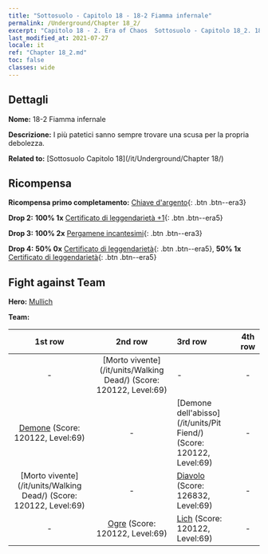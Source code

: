 ```yaml
---
title: "Sottosuolo - Capitolo 18 - 18-2 Fiamma infernale"
permalink: /Underground/Chapter 18_2/
excerpt: "Capitolo 18 - 2. Era of Chaos  Sottosuolo - Capitolo 18_2. 18-2 Fiamma infernale"
last_modified_at: 2021-07-27
locale: it
ref: "Chapter 18_2.md"
toc: false
classes: wide
---
```


## Dettagli

 **Nome:** 18-2 Fiamma infernale

 **Descrizione:** I più patetici sanno sempre trovare una scusa per la propria debolezza.

 **Related to:** [Sottosuolo Capitolo 18](/it/Underground/Chapter 18/)

## Ricompensa

 **Ricompensa primo completamento:** [Chiave d'argento](/ItemsIT/con_693/){: .btn .btn--era3}

 **Drop 2:** **100% 1x** [Certificato di leggendarietà +1](/ItemsIT/mat_74/){: .btn .btn--era5}

 **Drop 3:** **100% 2x** [Pergamene incantesimi](/ItemsIT/con_694/){: .btn .btn--era3}

 **Drop 4:** **50% 0x** [Certificato di leggendarietà](/ItemsIT/mat_67/){: .btn .btn--era5}, **50% 1x** [Certificato di leggendarietà](/ItemsIT/mat_67/){: .btn .btn--era5}


## Fight against Team
 **Hero:** [Mullich](/it/heroes/Mullich/)

 **Team:**


  | 1st row | 2nd row | 3rd row | 4th row |
  |:----:|:----:|:----|:----:|
  | - | [Morto vivente](/it/units/Walking Dead/) (Score: 120122, Level:69)  | - | - |
  | [Demone](/it/units/Demon/) (Score: 120122, Level:69)  | - | [Demone dell'abisso](/it/units/Pit Fiend/) (Score: 120122, Level:69)  | - |
  | [Morto vivente](/it/units/Walking Dead/) (Score: 120122, Level:69)  | - | [Diavolo](/it/units/Devil/) (Score: 126832, Level:69)  | - |
  | - | [Ogre](/it/units/Ogre/) (Score: 120122, Level:69)  | [Lich](/it/units/Lich/) (Score: 120122, Level:69)  | - |


